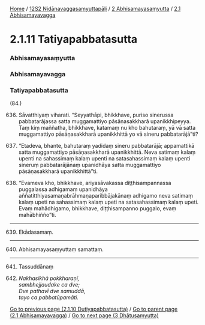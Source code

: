
[Home](/) / [12S2 Nidānavaggasaṃyuttapāḷi](../../../12S2.md) / [2 Abhisamayasaṃyutta](../../2.md) / [2.1 Abhisamayavagga](../2.1.md)

# 2.1.11 Tatiyapabbatasutta

### Abhisamayasaṃyutta

### Abhisamayavagga

### Tatiyapabbatasutta

(84.)

636. Sāvatthiyaṃ viharati. “Seyyathāpi, bhikkhave, puriso sinerussa pabbatarājassa satta muggamattiyo pāsāṇasakkharā upanikkhipeyya. Taṃ kiṃ maññatha, bhikkhave, katamaṃ nu kho bahutaraṃ, yā vā satta muggamattiyo pāsāṇasakkharā upanikkhittā yo vā sineru pabbatarājā”ti?

637. “Etadeva, bhante, bahutaraṃ yadidaṃ sineru pabbatarājā; appamattikā satta muggamattiyo pāsāṇasakkharā upanikkhittā. Neva satimaṃ kalaṃ upenti na sahassimaṃ kalaṃ upenti na satasahassimaṃ kalaṃ upenti sineruṃ pabbatarājānaṃ upanidhāya satta muggamattiyo pāsāṇasakkharā upanikkhittā”ti.

638. “Evameva kho, bhikkhave, ariyasāvakassa diṭṭhisampannassa puggalassa adhigamaṃ upanidhāya aññatitthiyasamaṇabrāhmaṇaparibbājakānaṃ adhigamo neva satimaṃ kalaṃ upeti na sahassimaṃ kalaṃ upeti na satasahassimaṃ kalaṃ upeti. Evaṃ mahādhigamo, bhikkhave, diṭṭhisampanno puggalo, evaṃ mahābhiñño”ti.

---

639. Ekādasamaṃ.



---

640. Abhisamayasaṃyuttaṃ samattaṃ.



---

641. Tassuddānaṃ



642. _Nakhasikhā pokkharaṇī,_  
_sambhejjaudake ca dve;_  
_Dve pathavī dve samuddā,_  
_tayo ca pabbatūpamāti._  


[Go to previous page (2.1.10 Dutiyapabbatasutta)](2.1.10.md) / [Go to parent page (2.1 Abhisamayavagga)](../2.1.md) / [Go to next page (3 Dhātusaṃyutta)](../../3.md)


